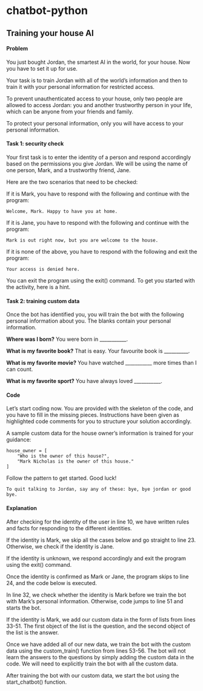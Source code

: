 # chatbot-python

## Training your house AI

#### Problem
You just bought Jordan, the smartest AI in the world, for your house. Now you have to set it up for use.

Your task is to train Jordan with all of the world’s information and then to train it with your personal information for restricted access.

To prevent unauthenticated access to your house, only two people are allowed to access Jordan: you and another trustworthy person in your life, which can be anyone from your friends and family.

To protect your personal information, only you will have access to your personal information.

#### Task 1: security check
Your first task is to enter the identity of a person and respond accordingly based on the permissions you give Jordan. We will be using the name of one person, Mark, and a trustworthy friend, Jane.

Here are the two scenarios that need to be checked:

If it is Mark, you have to respond with the following and continue with the program:

```
Welcome, Mark. Happy to have you at home.
```

If it is Jane, you have to respond with the following and continue with the program:

```
Mark is out right now, but you are welcome to the house.
```

If it is none of the above, you have to respond with the following and exit the program:

```
Your access is denied here.
```

You can exit the program using the exit() command. To get you started with the activity, here is a hint.

#### Task 2: training custom data
Once the bot has identified you, you will train the bot with the following personal information about you. The blanks contain your personal information.

**Where was I born?**
You were born in ___________.

**What is my favorite book?**
That is easy. Your favourite book is __________.

**What is my favorite movie?**
You have watched ___________ more times than I can count.

**What is my favorite sport?**
You have always loved ___________.

#### Code
Let’s start coding now. You are provided with the skeleton of the code, and you have to fill in the missing pieces. Instructions have been given as highlighted code comments for you to structure your solution accordingly.

A sample custom data for the house owner’s information is trained for your guidance:

```
house_owner = [
    "Who is the owner of this house?",
    "Mark Nicholas is the owner of this house."
]
```

Follow the pattern to get started. Good luck!

```
To quit talking to Jordan, say any of these: bye, bye jordan or good bye.
```

#### Explanation

After checking for the identity of the user in line 10, we have written rules and facts for responding to the different identities.

If the identity is Mark, we skip all the cases below and go straight to line 23. Otherwise, we check if the identity is Jane.

If the identity is unknown, we respond accordingly and exit the program using the exit() command.

Once the identity is confirmed as Mark or Jane, the program skips to line 24, and the code below is executed.

In line 32, we check whether the identity is Mark before we train the bot with Mark’s personal information. Otherwise, code jumps to line 51 and starts the bot.

If the identity is Mark, we add our custom data in the form of lists from lines 33-51. The first object of the list is the question, and the second object of the list is the answer.

Once we have added all of our new data, we train the bot with the custom data using the custom_train() function from lines 53-56. The bot will not learn the answers to the questions by simply adding the custom data in the code. We will need to explicitly train the bot with all the custom data.

After training the bot with our custom data, we start the bot using the start_chatbot() function.